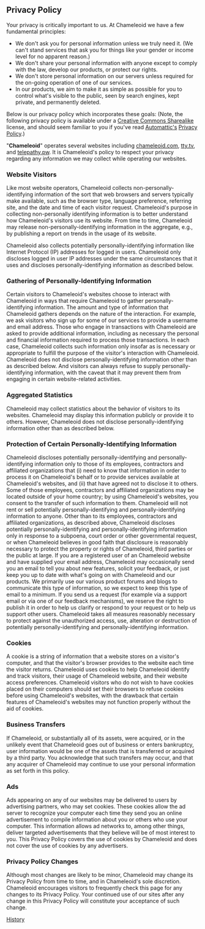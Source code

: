 ## Privacy Policy
Your privacy is critically important to us. At Chameleoid we have a few fundamental principles:

- We don't ask you for personal information unless we truly need it.
  (We can't stand services that ask you for things like your gender or
  income level for no apparent reason.)
- We don't share your personal information with anyone except to comply
  with the law, develop our products, or protect our rights.
- We don't store personal information on our servers unless required for
  the on-going operation of one of our services.
- In our products, we aim to make it as simple as possible for you to control
  what's visible to the public, seen by search engines, kept private, and
  permanently deleted.

Below is our privacy policy which incorporates these goals: (Note, the following
privacy policy is available under a [Creative Commons Sharealike][CC] license,
and should seem familiar to you if you've read [Automattic's][Automattic]
[Privacy Policy][APP].)

[CC]: http://creativecommons.org/licenses/by-sa/2.5/
[Automattic]: http://automattic.com/
[APP]: http://automattic.com/privacy/

"**Chameleoid**" operates several websites including [chameleoid.com][],
[tty.tv][], and [telepathy.pw][]. It is Chameleoid's policy to respect
your privacy regarding any information we may collect while operating our
websites.

[chameleoid.com]: https://www.chameleoid.com
[tty.tv]: https://tty.tv
[telepathy.pw]: https://telepathy.pw

### Website Visitors
Like most website operators, Chameleoid collects non-personally-identifying
information of the sort that web browsers and servers typically make available,
such as the browser type, language preference, referring site, and the date and
time of each visitor request. Chameleoid's purpose in collecting non-personally
identifying information is to better understand how Chameleoid's visitors use
its website. From time to time, Chameleoid may release
non-personally-identifying information in the aggregate, e.g., by publishing a
report on trends in the usage of its website.

Chameleoid also collects potentially personally-identifying information like
Internet Protocol (IP) addresses for logged in users. Chameleoid only discloses
logged in user IP addresses under the same circumstances that it uses and
discloses personally-identifying information as described below.

### Gathering of Personally-Identifying Information
Certain visitors to Chameleoid's websites choose to interact with Chameleoid in
ways that require Chameleoid to gather personally-identifying information. The
amount and type of information that Chameleoid gathers depends on the nature of
the interaction. For example, we ask visitors who sign up for some of our
services to provide a username and email address. Those who engage in
transactions with Chameleoid are asked to provide additional information,
including as necessary the personal and financial information required to
process those transactions. In each case, Chameleoid collects such information
only insofar as is necessary or appropriate to fulfill the purpose of the
visitor's interaction with Chameleoid. Chameleoid does not disclose
personally-identifying information other than as described below. And visitors
can always refuse to supply personally-identifying information, with the caveat
that it may prevent them from engaging in certain website-related activities.

### Aggregated Statistics
Chameleoid may collect statistics about the behavior of visitors to its
websites. Chameleoid may display this information publicly or provide it to
others. However, Chameleoid does not disclose personally-identifying information
other than as described below.

### Protection of Certain Personally-Identifying Information
Chameleoid discloses potentially personally-identifying and
personally-identifying information only to those of its employees, contractors
and affiliated organizations that (i) need to know that information in order to
process it on Chameleoid's behalf or to provide services available at
Chameleoid's websites, and (ii) that have agreed not to disclose it to others.
Some of those employees, contractors and affiliated organizations may be located
outside of your home country; by using Chameleoid's websites, you consent to the
transfer of such information to them. Chameleoid will not rent or sell
potentially personally-identifying and personally-identifying information to
anyone. Other than to its employees, contractors and affiliated organizations,
as described above, Chameleoid discloses potentially personally-identifying and
personally-identifying information only in response to a subpoena, court order
or other governmental request, or when Chameleoid believes in good faith that
disclosure is reasonably necessary to protect the property or rights of
Chameleoid, third parties or the public at large. If you are a registered user
of an Chameleoid website and have supplied your email address, Chameleoid may
occasionally send you an email to tell you about new features, solicit your
feedback, or just keep you up to date with what's going on with Chameleoid and
our products. We primarily use our various product forums and blogs to
communicate this type of information, so we expect to keep this type of email to
a minimum. If you send us a request (for example via a support email or via one
of our feedback mechanisms), we reserve the right to publish it in order to help
us clarify or respond to your request or to help us support other users.
Chameleoid takes all measures reasonably necessary to protect against the
unauthorized access, use, alteration or destruction of potentially
personally-identifying and personally-identifying information.

### Cookies
A cookie is a string of information that a website stores on a visitor's
computer, and that the visitor's browser provides to the website each time the
visitor returns. Chameleoid uses cookies to help Chameleoid identify and track
visitors, their usage of Chameleoid website, and their website access
preferences. Chameleoid visitors who do not wish to have cookies placed on their
computers should set their browsers to refuse cookies before using Chameleoid's
websites, with the drawback that certain features of Chameleoid's websites may
not function properly without the aid of cookies.

### Business Transfers
If Chameleoid, or substantially all of its assets, were acquired, or in the
unlikely event that Chameleoid goes out of business or enters bankruptcy, user
information would be one of the assets that is transferred or acquired by a
third party. You acknowledge that such transfers may occur, and that any
acquirer of Chameleoid may continue to use your personal information as set
forth in this policy.

### Ads
Ads appearing on any of our websites may be delivered to users by advertising
partners, who may set cookies. These cookies allow the ad server to recognize
your computer each time they send you an online advertisement to compile
information about you or others who use your computer. This information allows
ad networks to, among other things, deliver targeted advertisements that they
believe will be of most interest to you. This Privacy Policy covers the use of
cookies by Chameleoid and does not cover the use of cookies by any advertisers.

### Privacy Policy Changes
Although most changes are likely to be minor, Chameleoid may change its Privacy
Policy from time to time, and in Chameleoid's sole discretion. Chameleoid
encourages visitors to frequently check this page for any changes to its Privacy
Policy. Your continued use of our sites after any change in this Privacy Policy
will constitute your acceptance of such change.

[History](https://github.com/chameleoid/chameleoid.com/commits/master/privacy.md)

